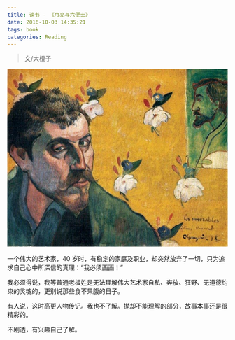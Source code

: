 ```yaml
---
title: 读书 - 《月亮与六便士》
date: 2016-10-03 14:35:21
tags: book
categories: Reading
---
```


> 文/大橙子

![image](https://raw.githubusercontent.com/tobyqin/img/master/moon-and-peny.jpg)

一个伟大的艺术家，40 岁时，有稳定的家庭及职业，却突然放弃了一切，只为追求自己心中所深信的真理：“我必须画画！”

<!-- more -->

我必须得说，我等普通老板姓是无法理解伟大艺术家自私、奔放、狂野、无道德约束的灵魂的，更别说那些食不果腹的日子。

有人说，这时高更人物传记。我也不了解。抛却不能理解的部分，故事本事还是很精彩的。

不剧透，有兴趣自己了解。
